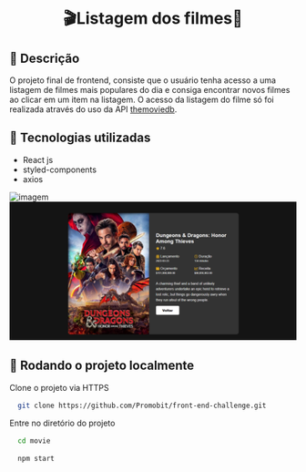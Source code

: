##  <h1 align="center"> 🎬Listagem dos filmes🍿</h1>

## 📝 Descrição
O projeto final de frontend, consiste que o usuário tenha acesso a uma listagem de filmes mais populares do dia e consiga encontrar novos filmes ao clicar em um item na listagem.
O acesso da listagem do filme só foi realizada através do uso da API [themoviedb](https://developers.themoviedb.org/3/getting-started/introduction). 


## 🚀 Tecnologias utilizadas
- React js
- styled-components
- axios

![imagem](imagem.png)
![imagem](img.png)


## <h2>🔄 Rodando o projeto localmente</h2>  
  
Clone o projeto via HTTPS

```bash
  git clone https://github.com/Promobit/front-end-challenge.git
```

Entre no diretório do projeto

```bash
  cd movie
```

```bash
  npm start
```

